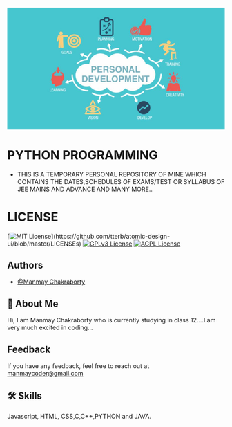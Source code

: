 <!-- ![Logo](personal/py.jpg) -->
<kbd>![image](personal.JPG)</kbd>

    
# PYTHON PROGRAMMING
 -  THIS IS A TEMPORARY PERSONAL REPOSITORY OF MINE WHICH CONTAINS THE DATES,SCHEDULES OF EXAMS/TEST OR SYLLABUS OF JEE MAINS AND ADVANCE AND MANY MORE..
# LICENSE


[![MIT License](https://img.shields.io/apm/l/atomic-design-ui.svg?)](https://github.com/tterb/atomic-design-ui/blob/master/LICENSEs)
[![GPLv3 License](https://img.shields.io/badge/License-GPL%20v3-yellow.svg)](https://opensource.org/licenses/)
[![AGPL License](https://img.shields.io/badge/license-AGPL-blue.svg)](http://www.gnu.org/licenses/agpl-3.0)



## Authors

- [@Manmay Chakraborty](https://www.github.com/manmay2)


## 🚀 About Me
Hi, I am Manmay Chakraborty who is currently studying in class 12....I am very much excited in coding...




## Feedback

If you have any feedback, feel free to reach out at manmaycoder@gmail.com


## 🛠 Skills
Javascript, HTML, CSS,C,C++,PYTHON and JAVA.
